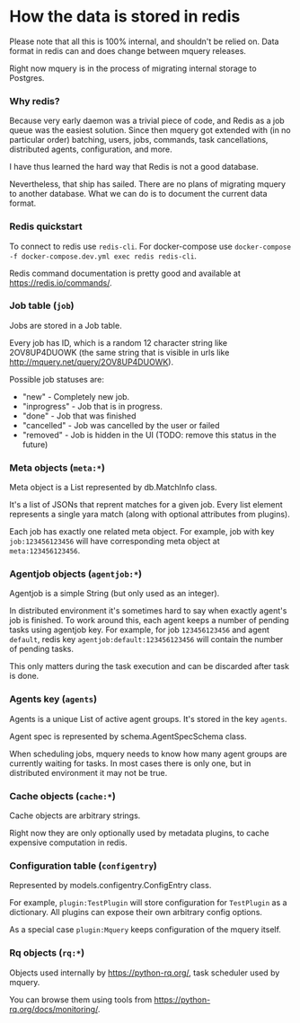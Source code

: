 # How the data is stored in redis

Please note that all this is 100% internal, and shouldn't be relied on.
Data format in redis can and does change between mquery releases.

Right now mquery is in the process of migrating internal storage to Postgres.

### Why redis?

Because very early daemon was a trivial piece of code, and Redis as a job
queue was the easiest solution. Since then mquery got extended with (in
no particular order) batching, users, jobs, commands, task cancellations,
distributed agents, configuration, and more.

I have thus learned the hard way that Redis is not a good database.

Nevertheless, that ship has sailed. There are no plans of migrating mquery
to another database. What we can do is to document the current data format.

### Redis quickstart

To connect to redis use `redis-cli`. For docker-compose use
`docker-compose -f docker-compose.dev.yml exec redis redis-cli`.

Redis command documentation is pretty good and available at https://redis.io/commands/.

### Job table (`job`)

Jobs are stored in a Job table.

Every job has ID, which is a random 12 character string like 2OV8UP4DUOWK (the
same string that is visible in urls like http://mquery.net/query/2OV8UP4DUOWK).

Possible job statuses are:

* "new" - Completely new job.
* "inprogress" - Job that is in progress.
* "done" - Job that was finished
* "cancelled" - Job was cancelled by the user or failed
* "removed" - Job is hidden in the UI (TODO: remove this status in the future)

### Meta objects (`meta:*`)

Meta object is a List represented by db.MatchInfo class.

It's a list of JSONs that reprent matches for a given job. Every list element
represents a single yara match (along with optional attributes from plugins).

Each job has exactly one related meta object. For example, job with key
`job:123456123456` will have corresponding meta object at `meta:123456123456`.

### Agentjob objects (`agentjob:*`)

Agentjob is a simple String (but only used as an integer).

In distributed environment it's sometimes hard to say when exactly agent's job
is finished. To work around this, each agent keeps a number of pending tasks
using agentjob key. For example, for job `123456123456` and agent `default`, redis key
`agentjob:default:123456123456` will contain the number of pending tasks.

This only matters during the task execution and can be discarded after task is done.

### Agents key (`agents`)

Agents is a unique List of active agent groups. It's stored in the key `agents`.  

Agent spec is represented by schema.AgentSpecSchema class.

When scheduling jobs, mquery needs to know how many agent groups are currently
waiting for tasks. In most cases there is only one, but in distributed environment
it may not be true.

### Cache objects (`cache:*`)

Cache objects are arbitrary strings.

Right now they are only optionally used by metadata plugins, to
cache expensive computation in redis.

### Configuration table (`configentry`)

Represented by models.configentry.ConfigEntry class.

For example, `plugin:TestPlugin` will store configuration for `TestPlugin` as a
dictionary. All plugins can expose their own arbitrary config options.

As a special case `plugin:Mquery` keeps configuration of the mquery itself.

### Rq objects (`rq:*`)

Objects used internally by https://python-rq.org/, task scheduler used by mquery. 

You can browse them using tools from https://python-rq.org/docs/monitoring/.
